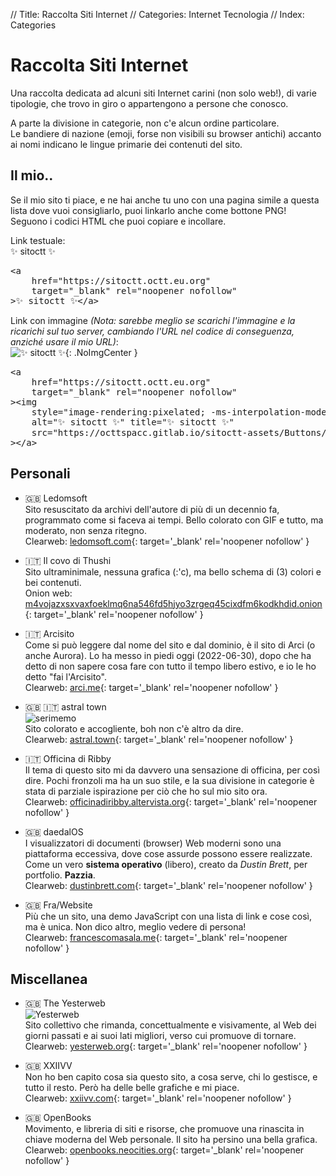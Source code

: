 // Title: Raccolta Siti Internet
// Categories: Internet Tecnologia
// Index: Categories

# Raccolta Siti Internet

Una raccolta dedicata ad alcuni siti Internet carini (non solo web!), di varie tipologie, che trovo in giro o appartengono a persone che conosco.

A parte la divisione in categorie, non c'e alcun ordine particolare.  
Le bandiere di nazione (emoji, forse non visibili su browser antichi) accanto ai nomi indicano le lingue primarie dei contenuti del sito.

<div markdown="1" class="NoImgCenter Pixelated">

## Il mio..

Se il mio sito ti piace, e ne hai anche tu uno con una pagina simile a questa lista dove vuoi consigliarlo, puoi linkarlo anche come bottone PNG!  
Seguono i codici HTML che puoi copiare e incollare.

Link testuale:  
✨ sitoctt ✨  
<pre class="ScrollBorderBox">
&lt;a
	href="https://sitoctt.octt.eu.org"
	target="_blank" rel="noopener nofollow"
&gt;✨ sitoctt ✨&lt;/a&gt;
</pre>

Link con immagine _(Nota: sarebbe meglio se scarichi l'immagine e la ricarichi sul tuo server, cambiando l'URL nel codice di conseguenza, anziché usare il mio URL)_:  
![✨ sitoctt ✨]([HTML:Folder:*:AbsoluteRoot]/sitoctt-assets/Buttons/Sites/Sitoctt-1.png){: .NoImgCenter }  
<!-- `<a href="https://sitoctt.octt.eu.org" target="_blank" rel="noopener nofollow"><img style="image-rendering:pixelated;-ms-interpolation-mode:nearest-neighbor;" alt="✨ sitoctt ✨" title="✨ sitoctt ✨" src="https://octtspacc.gitlab.io/sitoctt-assets/Buttons/Sites/Sitoctt-1.png"></a>` -->
<pre class="ScrollBorderBox">
&lt;a
	href="https://sitoctt.octt.eu.org"
	target="_blank" rel="noopener nofollow"
&gt;&lt;img
	style="image-rendering:pixelated; -ms-interpolation-mode:nearest-neighbor;"
	alt="✨ sitoctt ✨" title="✨ sitoctt ✨"
	src="https://octtspacc.gitlab.io/sitoctt-assets/Buttons/Sites/Sitoctt-1.png"
&gt;&lt;/a&gt;
</pre>

## Personali

- 🇬🇧 Ledomsoft  
Sito resuscitato da archivi dell'autore di più di un decennio fa, programmato come si faceva ai tempi. Bello colorato con GIF e tutto, ma moderato, non senza ritegno.  
Clearweb: [ledomsoft.com](https://ledomsoft.com){: target='_blank' rel='noopener nofollow' }

- 🇮🇹 Il covo di Thushi  
Sito ultraminimale, nessuna grafica (:'c), ma bello schema di (3) colori e bei contenuti.  
Onion web: [m4vojazxsxvaxfoeklmq6na546fd5hjyo3zrgeq45cixdfm6kodkhdid.onion](http://m4vojazxsxvaxfoeklmq6na546fd5hjyo3zrgeq45cixdfm6kodkhdid.onion){: target='_blank' rel='noopener nofollow' }

- 🇮🇹 Arcisito  
Come si può leggere dal nome del sito e dal dominio, è il sito di Arci (o anche Aurora). Lo ha messo in piedi oggi (2022-06-30), dopo che ha detto di non sapere cosa fare con tutto il tempo libero estivo, e io le ho detto "fai l'Arcisito".  
Clearweb: [arci.me](https://arci.me){: target='_blank' rel='noopener nofollow' }

- 🇬🇧 🇮🇹 astral town  
![serimemo]([HTML:Folder:*:AbsoluteRoot]/sitoctt-assets/Buttons/Sites/Serimemo.png)  
Sito colorato e accogliente, boh non c'è altro da dire.  
Clearweb: [astral.town](https://astral.town){: target='_blank' rel='noopener nofollow' }

- 🇮🇹 Officina di Ribby  
Il tema di questo sito mi da davvero una sensazione di officina, per così dire. Pochi fronzoli ma ha un suo stile, e la sua divisione in categorie è stata di parziale ispirazione per ciò che ho sul mio sito ora.  
Clearweb: [officinadiribby.altervista.org](https://officinadiribby.altervista.org){: target='_blank' rel='noopener nofollow' }

- 🇬🇧 daedalOS  
I visualizzatori di documenti (browser) Web moderni sono una piattaforma eccessiva, dove cose assurde possono essere realizzate. Come un vero **sistema operativo** (libero), creato da _Dustin Brett_, per portfolio. **Pazzia**.  
Clearweb: [dustinbrett.com](https://dustinbrett.com){: target='_blank' rel='noopener nofollow' }

- 🇬🇧 Fra/Website  
Più che un sito, una demo JavaScript con una lista di link e cose così, ma è unica. Non dico altro, meglio vedere di persona!  
Clearweb: [francescomasala.me](https://francescomasala.me){: target='_blank' rel='noopener nofollow' }

## Miscellanea

- 🇬🇧 The Yesterweb  
![Yesterweb]([HTML:Folder:*:AbsoluteRoot]/sitoctt-assets/Buttons/Sites/Yesterweb.png)  
Sito collettivo che rimanda, concettualmente e visivamente, al Web dei giorni passati e ai suoi lati migliori, verso cui promuove di tornare.  
Clearweb: [yesterweb.org](https://yesterweb.org){: target='_blank' rel='noopener nofollow' }

- 🇬🇧 XXIIVV  
Non ho ben capito cosa sia questo sito, a cosa serve, chi lo gestisce, e tutto il resto. Però ha delle belle grafiche e mi piace.  
Clearweb: [xxiivv.com](https://xxiivv.com){: target='_blank' rel='noopener nofollow' }

- 🇬🇧 OpenBooks  
Movimento, e libreria di siti e risorse, che promuove una rinascita in chiave moderna del Web personale. Il sito ha persino una bella grafica.  
Clearweb: [openbooks.neocities.org](https://openbooks.neocities.org){: target='_blank' rel='noopener nofollow' }

</div>
